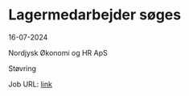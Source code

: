 # Lagermedarbejder søges
16-07-2024

Nordjysk Økonomi og HR ApS

Støvring

Job URL: [link](https://www.jobindex.dk/jobannonce/h1486862/lagermedarbejder-soeges)


